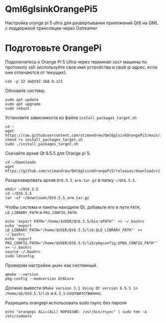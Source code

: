 # Qml6glsinkOrangePi5
Настройка orange pi 5 ultra для развертывания приложений Qt6 на QML с поддержкой трансляции через Gstreamer

# Подготовьте OrangePi
Подключитесь к Orange Pi 5 Ultra через терминал хост машины по протоколу ssh (используйте свое имя устройства и свой ip адрес, если они отличаются от текущих).
```
ssh -p 22 ab@192.168.0.121
```
Обновите систему.
```
sudo apt update
sudo apt upgrade
sudo reboot
```
Установите зависимости из файла ```install_packages_target.sh```
```
cd ~
wget https://raw.githubusercontent.com/stimandrew/Qml6glsinkOrangePi5/main/install_packages_target.sh
chmod +x install_packages_target.sh
sudo ./install_packages_target.sh
```
Скачайте архив Qt 6.5.5 для Orange pi 5.
```
cd ~/Downloads
wget https://github.com/stimandrew/Qml6glsinkOrangePi5/releases/download/v1.0.0/Qt6.5.5_arm.tar.gz
```
Разархивировать архив ```Qt6.5.5_arm.tar.gz``` в папку ```~/Qt6.5.5```.
```
mkdir ~/Qt6.5.5
cd ~/Qt6.5.5
tar -xf ~/Downloads/Qt6.5.5_arm.tar.gz
```
Чтобы система и пакеты находили Qt, добавьте его в пути ```PATH```, ```LD_LIBRARY_PATH``` и ```PKG_CONFIG_PATH```.
```
echo 'export PATH="/home/$USER/Qt6.5.5/bin:$PATH"' >> ~/.bashrc
echo 'export LD_LIBRARY_PATH="/home/$USER/Qt6.5.5/lib:$LD_LIBRARY_PATH"' >> ~/.bashrc
echo 'export PKG_CONFIG_PATH="/home/$USER/Qt6.5.5/lib/pkgconfig:$PKG_CONFIG_PATH"' >> ~/.bashrc
source ~/.bashrc
sudo ldconfig
```
Проверим настройки ```qmake``` как системный.
```
qmake --version
pkg-config --modversion Qt6Core
```
Должно вывести ```QMake version 3.1 Using Qt version 6.5.5 in /home/ab/Qt6.5.5/lib``` и ```6.5.5``` соответственно.

Разрешить orangepi использовать sudo rsync без пароля
```
echo "orangepi ALL=(ALL) NOPASSWD: /usr/bin/rsync" | sudo tee -a /etc/sudoers
```
